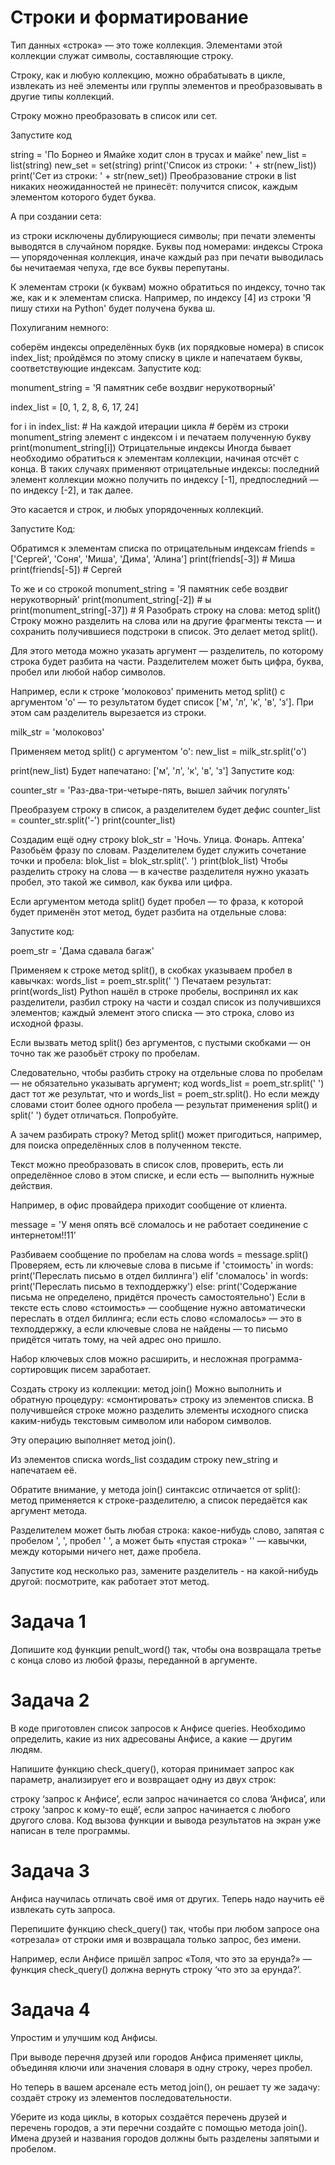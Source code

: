 # Строки и форматирование
Тип данных «строка» — это тоже коллекция. Элементами этой коллекции служат символы, составляющие строку.

Строку, как и любую коллекцию, можно обрабатывать в цикле, извлекать из неё элементы или группы элементов и преобразовывать в другие типы коллекций.

Строку можно преобразовать в список или сет.

Запустите код

string = 'По Борнео и Ямайке ходит слон в трусах и майке'
new_list = list(string)
new_set = set(string)
print('Список из строки: ' + str(new_list))
print('Сет из строки: ' + str(new_set))
Преобразование строки в list никаких неожиданностей не принесёт: получится список, каждым элементом которого будет буква.

А при создании сета:

из строки исключены дублирующиеся символы;
при печати элементы выводятся в случайном порядке.
Буквы под номерами: индексы
Строка — упорядоченная коллекция, иначе каждый раз при печати выводилась бы нечитаемая чепуха, где все буквы перепутаны.

К элементам строки (к буквам) можно обратиться по индексу, точно так же, как и к элементам списка. Например, по индексу [4] из строки 'Я пишу стихи на Python' будет получена буква ш.

Похулиганим немного:

соберём индексы определённых букв (их порядковые номера) в список index_list;
пройдёмся по этому списку в цикле и напечатаем буквы, соответствующие индексам.
Запустите код:

monument_string = 'Я памятник себе воздвиг нерукотворный'

index_list = [0, 1, 2, 8, 6, 17, 24]

for i in index_list:
    # На каждой итерации цикла 
    # берём из строки monument_string элемент с индексом i и печатаем полученную букву
    print(monument_string[i])
Отрицательные индексы
Иногда бывает необходимо обратиться к элементам коллекции, начиная отсчёт с конца. В таких случаях применяют отрицательные индексы: последний элемент коллекции можно получить по индексу [-1], предпоследний — по индексу [-2], и так далее.

Это касается и строк, и любых упорядоченных коллекций.

Запустите Код:

Обратимся к элементам списка по отрицательным индексам
friends = ['Сергей', 'Соня', 'Миша', 'Дима', 'Алина']
print(friends[-3])  # Миша
print(friends[-5])  # Сергей

То же и со строкой
monument_string = 'Я памятник себе воздвиг нерукотворный'
print(monument_string[-2])   # ы
print(monument_string[-37])  # Я
Разобрать строку на слова: метод split()
Строку можно разделить на слова или на другие фрагменты текста — и сохранить получившиеся подстроки в список. Это делает метод split().

Для этого метода можно указать аргумент — разделитель, по которому строка будет разбита на части. Разделителем может быть цифра, буква, пробел или любой набор символов.

Например, если к строке 'молоковоз' применить метод split() с аргументом 'о' — то результатом будет список ['м', 'л', 'к', 'в', 'з']. При этом сам разделитель вырезается из строки.

milk_str = 'молоковоз'

Применяем метод split() с аргументом 'о':
new_list = milk_str.split('о')

print(new_list)
Будет напечатано: ['м', 'л', 'к', 'в', 'з']
Запустите код:

counter_str = 'Раз-два-три-четыре-пять, вышел зайчик погулять'

Преобразуем строку в список, а разделителем будет дефис
counter_list = counter_str.split('-')
print(counter_list)

Создадим ещё одну строку
blok_str = 'Ночь. Улица. Фонарь. Аптека'
Разобьём фразу по словам. 
Разделителем будет служить сочетание точки и пробела:
blok_list = blok_str.split('. ')
print(blok_list)
Чтобы разделить строку на слова — в качестве разделителя нужно указать пробел, это такой же символ, как буква или цифра.

Если аргументом метода split() будет пробел — то фраза, к которой будет применён этот метод, будет разбита на отдельные слова:

Запустите код:

poem_str = 'Дама сдавала багаж'

Применяем к строке метод split(), в скобках указываем пробел в кавычках:
words_list = poem_str.split(' ')
Печатаем результат:
print(words_list)
Python нашёл в строке пробелы, воспринял их как разделители, разбил строку на части и создал список из получившихся элементов; каждый элемент этого списка — это строка, слово из исходной фразы.

Если вызвать метод split() без аргументов, с пустыми скобками — он точно так же разобьёт строку по пробелам.
 
Следовательно, чтобы разбить строку на отдельные слова по пробелам — не обязательно указывать аргумент; код words_list = poem_str.split(' ') даст тот же результат, что и words_list = poem_str.split(). Но если между словами стоит более одного пробела — результат применения split() и split(' ') будет отличаться. Попробуйте.

А зачем разбирать строку?
Метод split() может пригодиться, например, для поиска определённых слов в полученном тексте.

Текст можно преобразовать в список слов, проверить, есть ли определённое слово в этом списке, и если есть — выполнить нужные действия.

Например, в офис провайдера приходит сообщение от клиента.

message = 'У меня опять всё сломалось и не работает соединение с интернетом!!11'

Разбиваем сообщение по пробелам на слова
words = message.split()
Проверяем, есть ли ключевые слова в письме
if 'стоимость' in words:
    print('Переслать письмо в отдел биллинга')
elif 'сломалось' in words:
    print('Переслать письмо в техподдержку')
else:
    print('Содержание письма не определено, придётся прочесть самостоятельно')
Если в тексте есть слово «стоимость» — сообщение нужно автоматически переслать в отдел биллинга; если есть слово «сломалось» — это в техподдержку, а если ключевые слова не найдены — то письмо придётся читать тому, на чей адрес оно пришло.

Набор ключевых слов можно расширить, и несложная программа-сортировщик писем заработает.

Создать строку из коллекции: метод join()
Можно выполнить и обратную процедуру: «смонтировать» строку из элементов списка. В получившейся строке можно разделить элементы исходного списка каким-нибудь текстовым символом или набором символов.

Эту операцию выполняет метод join().

Из элементов списка words_list создадим строку new_string и напечатаем её.

Обратите внимание, у метода join() синтаксис отличается от split(): метод применяется к строке-разделителю, а список передаётся как аргумент метода.

Разделителем может быть любая строка: какое-нибудь слово, запятая с пробелом ', ', пробел ' ', а может быть «пустая строка» '' — кавычки, между которыми ничего нет, даже пробела.

Запустите код несколько раз, замените разделитель - на какой-нибудь другой: посмотрите, как работает этот метод.
# Задача 1
Допишите код функции penult_word() так, чтобы она возвращала третье с конца слово из любой фразы, переданной в аргументе.
# Задача 2
В коде приготовлен список запросов к Анфисе queries. Необходимо определить, какие из них адресованы Анфисе, а какие — другим людям.

Напишите функцию check_query(), которая принимает запрос как параметр, анализирует его и возвращает одну из двух строк:

строку ‘запрос к Анфисе’, если запрос начинается со слова ‘Анфиса’,
или строку ‘запрос к кому-то ещё’, если запрос начинается с любого другого слова.
Код вызова функции и вывода результатов на экран уже написан в теле программы.
# Задача 3
Анфиса научилась отличать своё имя от других. Теперь надо научить её извлекать суть запроса.

Перепишите функцию check_query() так, чтобы при любом запросе она «отрезала» от строки имя и возвращала только запрос, без имени.

Например, если Анфисе пришёл запрос «Толя, что это за ерунда?» — функция check_query() должна вернуть строку ‘что это за ерунда?’.
# Задача 4
Упростим и улучшим код Анфисы.

При выводе перечня друзей или городов Анфиса применяет циклы, объединяя ключи или значения словаря в одну строку, через пробел.

Но теперь в вашем арсенале есть метод join(), он решает ту же задачу: создаёт строку из элементов последовательности.

Уберите из кода циклы, в которых создаётся перечень друзей и перечень городов, а эти перечни создайте с помощью метода join(). Имена друзей и названия городов должны быть разделены запятыми и пробелом.
